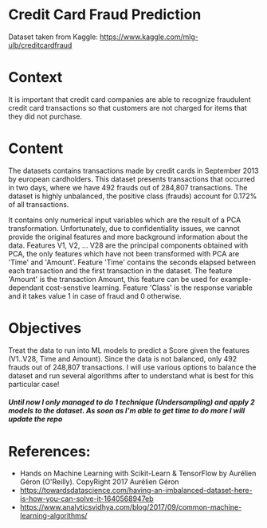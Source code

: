 # Credit Card Fraud Prediction #

Dataset taken from Kaggle: https://www.kaggle.com/mlg-ulb/creditcardfraud

# Context
It is important that credit card companies are able to recognize fraudulent credit card transactions so that customers are not charged for items that they did not purchase.

# Content
The datasets contains transactions made by credit cards in September 2013 by european cardholders.
This dataset presents transactions that occurred in two days, where we have 492 frauds out of 284,807 transactions. The dataset is highly unbalanced, the positive class (frauds) account for 0.172% of all transactions.

It contains only numerical input variables which are the result of a PCA transformation. Unfortunately, due to confidentiality issues, we cannot provide the original features and more background information about the data. Features V1, V2, … V28 are the principal components obtained with PCA, the only features which have not been transformed with PCA are 'Time' and 'Amount'. Feature 'Time' contains the seconds elapsed between each transaction and the first transaction in the dataset. The feature 'Amount' is the transaction Amount, this feature can be used for example-dependant cost-senstive learning. Feature 'Class' is the response variable and it takes value 1 in case of fraud and 0 otherwise.

# Objectives

Treat the data to run into ML models to predict a Score given the features (V1..V28, Time and Amount). Since the data is not balanced, only 492 frauds out of 248,807 transactions. I will use various options to balance the dataset and run several algorithms after to understand what is best for this particular case!

##### Until now I only managed to do 1 technique (Undersampling) and apply 2 models to the dataset. As soon as I'm able to get time to do more I will update the repo #####

# References:
 - Hands on Machine Learning with Scikit-Learn & TensorFlow by Aurélien Géron (O'Reilly). CopyRight 2017 Aurélien Géron
 - https://towardsdatascience.com/having-an-imbalanced-dataset-here-is-how-you-can-solve-it-1640568947eb
 - https://www.analyticsvidhya.com/blog/2017/09/common-machine-learning-algorithms/
